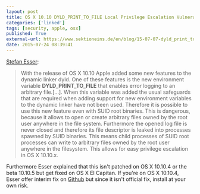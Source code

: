 ```yaml
---
layout: post
title: OS X 10.10 DYLD_PRINT_TO_FILE Local Privilege Escalation Vulnerability
categories: ['linked']
tags: [security, apple, osx]
published: True
external-url: https://www.sektioneins.de/en/blog/15-07-07-dyld_print_to_file_lpe.html
date: 2015-07-24 08:39:41
---
```


[Stefan Esser](https://twitter.com/i0n1c): 

> With the release of OS X 10.10 Apple added some new features to the dynamic linker dyld. One of these features is the new environment variable **DYLD_PRINT_TO_FILE** that enables error logging to an arbitrary file.[...]. When this variable was added the usual safeguards that are required when adding support for new environment variables to the dynamic linker have not been used. Therefore it is possible to use this new feature even with SUID root binaries. This is dangerous, because it allows to open or create arbitrary files owned by the root user anywhere in the file system. Furthermore the opened log file is never closed and therefore its file descriptor is leaked into processes spawned by SUID binaries. This means child processes of SUID root processes can write to arbitrary files owned by the root user anywhere in the filesystem. This allows for easy privilege escalation in OS X 10.10.x.

Furthermore Esser explained that this isn't patched on OS X 10.10.4 or the beta 10.10.5 but get fixed on OS X El Capitan. If you're on OS X 10.10.4, Esser offer interim fix on [Github](https://github.com/sektioneins/SUIDGuard) but since it isn't official fix, install at your own risk.
